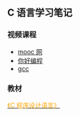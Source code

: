## C 语言学习笔记


### 视频课程
- [mooc 网](./docs/imooc/readme.md)
- [你好编程](./c_from_hello_code/README.md)
- [gcc](./docs/gcc/README.md)


### 教材

[<font color="orange">《C 程序设计语言》</font>](./docs/books/C_Programming_Language.md)

